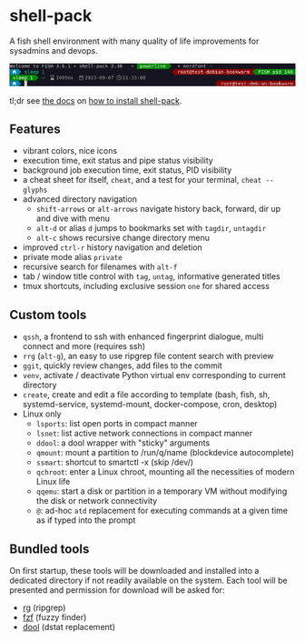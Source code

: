 # shell-pack
A fish shell environment with many quality of life improvements for sysadmins and devops.

![nerdlevel 3](docs/images/nerdlevel-3.png)

tl;dr see [the docs](docs/index.md) on [how to install shell-pack](docs/installation.md).

## Features
 * vibrant colors, nice icons
 * execution time, exit status and pipe status visibility
 * background job execution time, exit status, PID visibility
 * a cheat sheet for itself, ```cheat```, and a test for your terminal, ```cheat --glyphs```
 * advanced directory navigation
   * `shift-arrows` or `alt-arrows` navigate history back, forward, dir up and dive with menu
   * `alt-d` or alias `d` jumps to bookmarks set with `tagdir`, `untagdir`
   * `alt-c` shows recursive change directory menu
 * improved `ctrl-r` history navigation and deletion
 * private mode alias `private`
 * recursive search for filenames with `alt-f`
 * tab / window title control with ```tag```, ```untag```, informative generated titles
 * tmux shortcuts, including exclusive session ```one``` for shared access

## Custom tools
 * `qssh`, a frontend to ssh with enhanced fingerprint dialogue, multi connect and more (requires ssh)
 * `rrg` (`alt-g`), an easy to use ripgrep file content search with preview
 * `ggit`, quickly review changes, add files to the commit
 * `venv`, activate / deactivate Python virtual env corresponding to current directory
 * `create`, create and edit a file according to template (bash, fish, sh, systemd-service, systemd-mount, docker-compose, cron, desktop)
 * Linux only
   * `lsports`: list open ports in compact manner
   * `lsnet`: list active network connections in compact manner
   * `ddool`: a dool wrapper with "sticky" arguments
   * `qmount`: mount a partition to /run/q/name (blockdevice autocomplete)
   * `ssmart`: shortcut to smartctl -x (skip /dev/)
   * `qchroot`: enter a Linux chroot, mounting all the necessities of modern Linux life
   * `qqemu`: start a disk or partition in a temporary VM without modifying the disk or network connectivity
   * `@`: ad-hoc ```atd``` replacement for executing commands at a given time as if typed into the prompt

## Bundled tools
On first startup, these tools will be downloaded and installed into a dedicated directory if not readily available
on the system. Each tool will be presented and permission
for download will be asked for:
 * [rg](https://github.com/BurntSushi/ripgrep) (ripgrep)
 * [fzf](https://github.com/junegunn/fzf) (fuzzy finder)
 * [dool](https://github.com/scottchiefbaker/dool) (dstat replacement)
